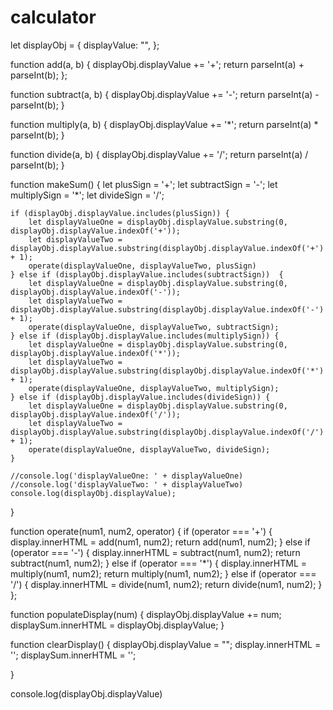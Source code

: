 # calculator

let displayObj = {
    displayValue: "",
    };
  


function add(a, b) {
    displayObj.displayValue += '+';
    return parseInt(a) + parseInt(b);
};

function subtract(a, b) {
    displayObj.displayValue += '-';
    return parseInt(a) - parseInt(b);
}

function multiply(a, b) {
    displayObj.displayValue += '*';
    return parseInt(a) * parseInt(b);
}

function divide(a, b) {
    displayObj.displayValue += '/';
    return parseInt(a) / parseInt(b);
}

function makeSum() {
    let plusSign = '+';
    let subtractSign = '-';
    let multiplySign = '*';
    let divideSign = '/';
    

    if (displayObj.displayValue.includes(plusSign)) {
        let displayValueOne = displayObj.displayValue.substring(0, displayObj.displayValue.indexOf('+'));
        let displayValueTwo = displayObj.displayValue.substring(displayObj.displayValue.indexOf('+') + 1); 
        operate(displayValueOne, displayValueTwo, plusSign)
    } else if (displayObj.displayValue.includes(subtractSign))  {
        let displayValueOne = displayObj.displayValue.substring(0, displayObj.displayValue.indexOf('-')); 
        let displayValueTwo = displayObj.displayValue.substring(displayObj.displayValue.indexOf('-') + 1); 
        operate(displayValueOne, displayValueTwo, subtractSign);
    } else if (displayObj.displayValue.includes(multiplySign)) {
        let displayValueOne = displayObj.displayValue.substring(0, displayObj.displayValue.indexOf('*')); 
        let displayValueTwo = displayObj.displayValue.substring(displayObj.displayValue.indexOf('*') + 1); 
        operate(displayValueOne, displayValueTwo, multiplySign);
    } else if (displayObj.displayValue.includes(divideSign)) {
        let displayValueOne = displayObj.displayValue.substring(0, displayObj.displayValue.indexOf('/')); 
        let displayValueTwo = displayObj.displayValue.substring(displayObj.displayValue.indexOf('/') + 1); 
        operate(displayValueOne, displayValueTwo, divideSign);
    }
  
    //console.log('displayValueOne: ' + displayValueOne)
    //console.log('displayValueTwo: ' + displayValueTwo)
    console.log(displayObj.displayValue); 

}



function operate(num1, num2, operator) {
    if (operator === '+') {
        display.innerHTML = add(num1, num2);
        return add(num1, num2);
    } else if (operator === '-') {
        display.innerHTML = subtract(num1, num2);
        return subtract(num1, num2);
    } else if (operator === '*') {
        display.innerHTML = multiply(num1, num2);
        return multiply(num1, num2);
    } else if (operator === '/') {
        display.innerHTML = divide(num1, num2);
        return divide(num1, num2);
    }
    };
    



function populateDisplay(num) {
    displayObj.displayValue += num;
    displaySum.innerHTML = displayObj.displayValue;
}



 function clearDisplay() {
    displayObj.displayValue = "";
    display.innerHTML = '';
    displaySum.innerHTML = '';


 }


 console.log(displayObj.displayValue)



